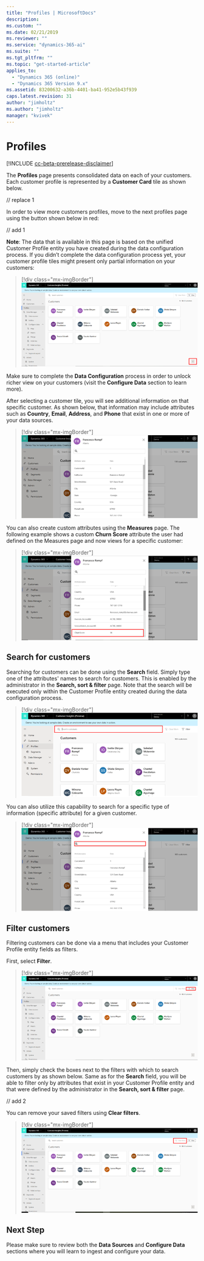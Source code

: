 ```yaml
---
title: "Profiles | MicrosoftDocs"
description: 
ms.custom: ""
ms.date: 02/21/2019
ms.reviewer: ""
ms.service: "dynamics-365-ai"
ms.suite: ""
ms.tgt_pltfrm: ""
ms.topic: "get-started-article"
applies_to: 
  - "Dynamics 365 (online)"
  - "Dynamics 365 Version 9.x"
ms.assetid: 83200632-a36b-4401-ba41-952e5b43f939
caps.latest.revision: 31
author: "jimholtz"
ms.author: "jimholtz"
manager: "kvivek"
---
```

# Profiles

[!INCLUDE [cc-beta-prerelease-disclaimer](../includes/cc-beta-prerelease-disclaimer.md)]


The **Profiles** page presents consolidated data on each of your customers. Each customer profile is represented by a **Customer Card** tile as shown below.

// replace 1

In order to view more customers profiles, move to the next profiles page using the button shown below in red:

// add 1

**Note**: The data that is available in this page is based on the unified Customer Profile entity you have created during the data configuration process. If you didn’t complete the data configuration process yet, your customer profile tiles might present only partial information on your customers:

> [!div class="mx-imgBorder"] 
> ![](media/customer-card-tile.png "Customer Card tiles")

Make sure to complete the **Data Configuration** process in order to unlock richer view on your customers (visit the **Configure Data** section to learn more).

After selecting a customer tile, you will see additional information on that specific customer. As shown below, that information may include attributes such as **Country**, **Email**, **Address**, and **Phone** that exist in one or more of your data sources.

> [!div class="mx-imgBorder"] 
> ![](media/customer-card-tile-customer-info.png "Customer Card tile customer info")

You can also create custom attributes using the **Measures** page. The following example shows a custom **Churn Score** attribute the user had defined on the Measures page and now views for a specific customer:

> [!div class="mx-imgBorder"] 
> ![](media/customer-card-tile-customer-churn-score.png "Customer Card tile churn score")

## Search for customers

Searching for customers can be done using the **Search** field. Simply type one of the attributes' names to search for customers. This is enabled by the administrator in the **Search, sort & filter** page. Note that the search will be executed only within the Customer Profile entity created during the data configuration process.

> [!div class="mx-imgBorder"] 
> ![](media/customer-card-tile-search.png "Customer Card tile search")

You can also utilize this capability to search for a specific type of information (specific attribute) for a given customer.

> [!div class="mx-imgBorder"] 
> ![](media/customer-card-tile-search2.png "Customer Card tile search")

## Filter customers

Filtering customers can be done via a menu that includes your Customer Profile entity fields as filters. 

First, select **Filter**.

> [!div class="mx-imgBorder"] 
> ![](media/customer-card-tile-filter.png "Customer Card tile filter")

Then, simply check the boxes next to the filters with which to search customers by as shown below. Same as for the **Search** field, you will be able to filter only by attributes that exist in your Customer Profile entity and that were defined by the administrator in the **Search, sort & filter** page.

// add 2

You can remove your saved filters using **Clear filters**.

> [!div class="mx-imgBorder"] 
> ![](media/customer-card-tile-clear-filter.png "Customer Card tile clear filter")

## Next Step
Please make sure to review both the **Data Sources** and **Configure Data** sections where you will learn to ingest and configure your data.
